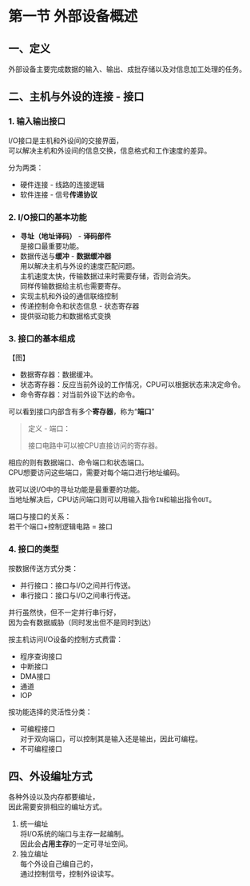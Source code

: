 # 第一节 外部设备概述

## 一、定义

外部设备主要完成数据的输入、输出、成批存储以及对信息加工处理的任务。

## 二、主机与外设的连接 - 接口

### 1. 输入输出接口

I/O接口是主机和外设间的交接界面，  
可以解决主机和外设间的信息交换，信息格式和工作速度的差异。

分为两类：

* 硬件连接 - 线路的连接逻辑
* 软件连接 - 信号**传递协议**

### 2. I/O接口的基本功能

* **寻址（地址译码）** - **译码部件**  
  是接口最重要功能。
* 数据传送与**缓冲** - **数据缓冲器**  
  用以解决主机与外设的速度匹配问题。  
  主机速度太快，传输数据过来时需要存储，否则会消失。  
  同样传输数据给主机也需要寄存。
* 实现主机和外设的通信联络控制
* 传递控制命令和状态信息 - 状态寄存器
* 提供驱动能力和数据格式变换

### 3. 接口的基本组成

【图】

* 数据寄存器：数据缓冲。
* 状态寄存器：反应当前外设的工作情况，CPU可以根据状态来决定命令。
* 命令寄存器：对当前外设下达的命令。

可以看到接口内部含有多个**寄存器**，称为“**端口**”
> 定义 - 端口：
>
> 接口电路中可以被CPU直接访问的寄存器。

相应的则有数据端口、命令端口和状态端口。  
CPU想要访问这些端口，需要对每个端口进行地址编码。

故可以说I/O中的寻址功能是最重要的功能。  
当地址解决后，CPU访问端口则可以用输入指令`IN`和输出指令`OUT`。

端口与接口的关系：  
若干个端口+控制逻辑电路 = 接口

### 4. 接口的类型

按数据传送方式分类：

* 并行接口：接口与I/O之间并行传送。
* 串行接口：接口与I/O之间串行传送。

并行虽然快，但不一定并行串行好，  
因为会有数据威胁（同时发出但不是同时到达）

按主机访问I/O设备的控制方式费雷：

* 程序查询接口
* 中断接口
* DMA接口
* 通道
* IOP

按功能选择的灵活性分类：

* 可编程接口  
  对于双向端口，可以控制其是输入还是输出，因此可编程。
* 不可编程接口

## 四、外设编址方式

各种外设以及内存都要编址，  
因此需要安排相应的编址方式。

1. 统一编址  
   将I/O系统的端口与主存一起编制。  
   因此会**占用主存**的一定可寻址空间。
2. 独立编址  
   每个外设自己编自己的，  
   通过控制信号，控制外设读写。

